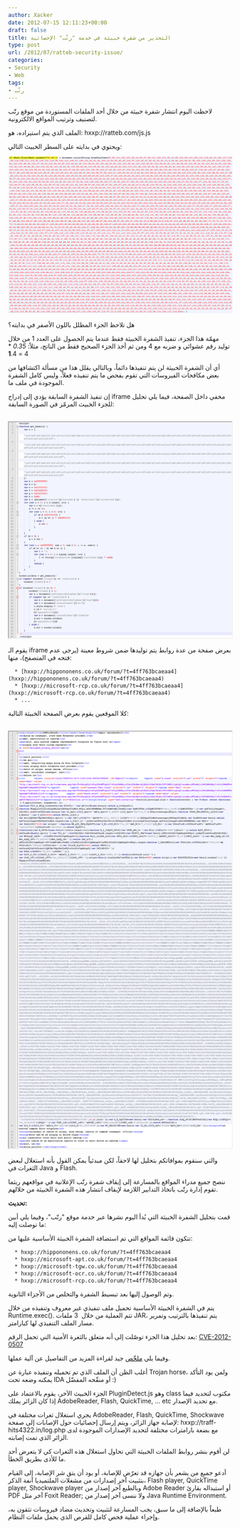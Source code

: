 ```yaml
---
author: Xacker
date: 2012-07-15 12:11:23+00:00
draft: false
title: التحذير من شفرة خبيثة في خدمة "رتّب" الإحصائية
type: post
url: /2012/07/ratteb-security-issue/
categories:
- Security
- Web
tags:
- رتّب
---
```


لاحظت اليوم انتشار شفرة خبيثة من خلال أحد الملفات المستوردة من موقع رتّب لتصنيف وترتيب المواقع الالكترونية.




الملف الذي يتم استيراده، هو: hxxp://ratteb.com/js.js




ويحتوي في بدايته على السطر الخبيث التالي:




[![](7-15-2012-02-21-48-PM.png)
](7-15-2012-02-21-48-PM.png)




هل تلاحظ الجزء المظلل باللون الأصفر في بدايته؟




مهمّة هذا الجزء، تنفيذ الشفرة الخبيثة فقط عندما يتم الحصول على العدد 1 من خلال توليد رقم عشوائي و ضربه مع 4 ومن ثم أخذ الجزء الصحيح فقط من الناتج، مثلاً: _0.35_ * 4 = **1**.4




أي أن الشفرة الخبيثة لن يتم تنفيذها دائماً، وبالتالي يقلل هذا من مسألة اكتشافها من بعض مكافحات الفيروسات التي تقوم بفحص ما يتم تنفيذه فعلاً، وليس كامل الشفرة الموجودة في ملف ما.




إن تنفيذ الشفرة السابقة يؤدي إلى إدراج iframe مخفي داخل الصفحة، فيما يلي تحليل للجزء الخبيث المرمّز في الصورة السابقة:




 [![](7-15-2012-02-30-52-PM.png)
](7-15-2012-02-30-52-PM.png)




يقوم الـ iframe بعرض صفحة من عدة روابط يتم توليدها ضمن شروط معينة (يرجى عدم فتحه في المتصفح)، منها:






	  * [hxxp://hippononens.co.uk/forum/?t=4ff763bcaeaa4](hxxp://hippononens.co.uk/forum/?t=4ff763bcaeaa4)
	  * [hxxp://microsoft-rcp.co.uk/forum/?t=4ff763bcaeaa4](hxxp://microsoft-rcp.co.uk/forum/?t=4ff763bcaeaa4)
	  * ...



كلا الموقعين يقوم بعرض الصفحة الخبيثة التالية:




 [![](7-15-2012-02-38-44-PM.png)
](7-15-2012-02-38-44-PM.png)




والتي سنقوم بموافاتكم بتحليل لها لاحقاً، لكن مبدئياً يمكن القول بأنه استغلال لبعض الثغرات في Java و Flash.




ننصح جميع مدراء المواقع بالمسارعة إلى إيقاف شفرة رتّب الإعلانية في مواقعهم ريثما تقوم إدارة رتّب باتخاذ التدابير اللازمة لإيقاف انتشار هذه الشفرة الخبيثة من خلالهم.




**تحديث:**




قمت بتحليل الشفرة الخبيثة التي بُدأ اليوم نشرها عبر خدمة موقع "رتّب"، وفيما يلي أبين ما توصلت إليه:




<!-- more -->




تتكون قائمة المواقع التي تم استضافة الشفرة الخبيثة الأساسية عليها من:






	  * hxxp://hippononens.co.uk/forum/?t=4ff763bcaeaa4
	  * hxxp://microsoft-apt.co.uk/forum/?t=4ff763bcaeaa4
	  * hxxp://microsoft-tgw.co.uk/forum/?t=4ff763bcaeaa4
	  * hxxp://microsoft-ocr.co.uk/forum/?t=4ff763bcaeaa4
	  * hxxp://microsoft-rcp.co.uk/forum/?t=4ff763bcaeaa4



وتم الوصول إليها بعد تبسيط الشفرة والتخلص من الأجزاء الثانوية.




يتم في الشفرة الخبيثة الأساسية تحميل ملف تنفيذي غير معروف وتنفيذه من خلال Runtime.exec(). تتم العملية من خلال  3 ملفات JAR، يتم تنفيذها بالترتيب وتمرير مسار الملف التنفيذي لها كبارامتر.




بعد تحليل هذا الجزء توصّلت إلى أنه متعلق بالثغرة الأمنية التي تحمل الرقم: [CVE-2012-0507](http://cve.mitre.org/cgi-bin/cvename.cgi?name=CVE-2012-0507)




وفيما يلي [ملخّص](http://blogs.technet.com/b/mmpc/archive/2012/03/20/an-interesting-case-of-jre-sandbox-breach-cve-2012-0507.aspx) جيد لقراءة المزيد من التفاصيل عن آلية عملها.




أغلب الظن أن الملف الذي تم تحميله وتنفيذه عبارة عن Trojan horse، ولمن يود التأكد يمكنه وضعه تحت IDA أو منقّحه المفضّل :)




الجزء الخبيث الآخر، يقوم بالاعتماد على PluginDetect.js وهو class مكتوب لتحديد فيما إذا كان الزائر يملك AdobeReader, Flash, QuickTime, ... etc مع تحديد الإصدار.




يجري استغلال ثغرات مختلفة في AdobeReader, Flash, QuickTime, Shockwave لإصابة جهاز الزائر، ويتم إرسال إحصائيات حول الإصابات إلى صفحة: hxxp://traff-hits4322.in/log.php مع بضعة بارامترات مختلفة لتحديد الإصدارات الموجودة لدى الزائر الذي تمت إصابته.




لن أقوم بنشر روابط الملفات الخبيثة التي تحاول استغلال هذه الثغرات كي لا يتعرض أحد ما للأذى بطريق الخطأ.




أدعو جميع من يشعر بأن جهازه قد تعرّض للإصابة، أو يود أن يتق شر الإصابة، إلى القيام بتثبيت آخر إصدارات من مشغلات الملتميديا آنفة الذكر، Flash player, QuickTime player, Shockwave player وبالطبع آخر إصدار من Adobe Reader أو استبداله بقارئ PDF آخر مثل Foxit Reader; ولا ننسى آخر إصدار من Java Runtime Environment.




طبعاً بالإضافة إلى ما سبق، يجب المسارعة لتثبيت وتحديث مضاد فيروسات تثقون به، وإجراء عملية فحص كامل للقرص الذي يحمل ملفات النظام.
